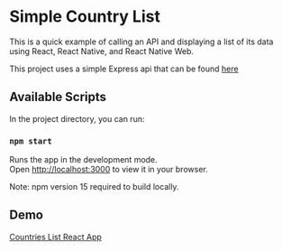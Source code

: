 # Simple Country List
This is a quick example of calling an API and displaying a list of its data using React, React Native, and React Native Web.

This project uses a simple Express api that can be found [here](https://github.com/twd38/country-service)
## Available Scripts

In the project directory, you can run:

### `npm start`

Runs the app in the development mode.\
Open [http://localhost:3000](http://localhost:3000) to view it in your browser.

Note: npm version 15 required to build locally.

## Demo
[Countries List React App](https://country-list-react.herokuapp.com/)
